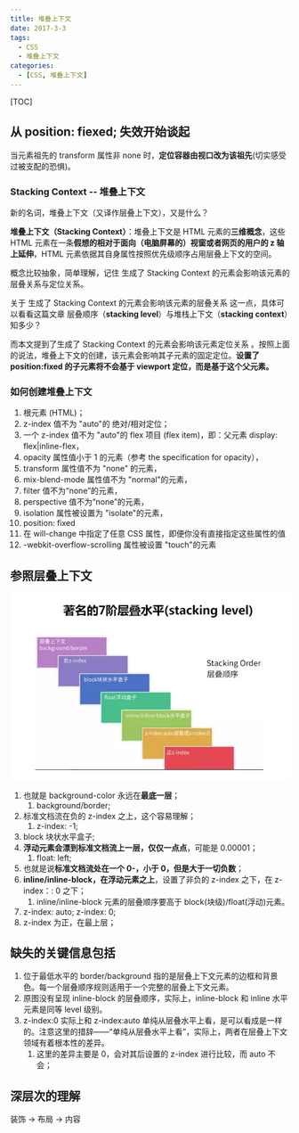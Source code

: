 ```yaml
---
title: 堆叠上下文
date: 2017-3-3
tags:
  - CSS
  - 堆叠上下文
categories:
  - [CSS, 堆叠上下文]
---
```


[TOC]

## 从 position: fiexed; 失效开始谈起

当元素祖先的 transform 属性非 none 时，**定位容器由视口改为该祖先**(切实感受过被支配的恐惧)。

### Stacking Context -- 堆叠上下文

新的名词，堆叠上下文（又译作层叠上下文），又是什么？

**堆叠上下文（Stacking Context）**：堆叠上下文是 HTML 元素的**三维概念**，这些 HTML 元素在一条**假想的相对于面向（电脑屏幕的）视窗或者网页的用户的 z 轴上延伸**，HTML 元素依据其自身属性按照优先级顺序占用层叠上下文的空间。

概念比较抽象，简单理解，记住 生成了 Stacking Context 的元素会影响该元素的层叠关系与定位关系。

关于 生成了 Stacking Context 的元素会影响该元素的层叠关系 这一点，具体可以看看这篇文章 层叠顺序（**stacking level**）与堆栈上下文（**stacking context**）知多少？

而本文提到了生成了 Stacking Context 的元素会影响该元素定位关系 。按照上面的说法，堆叠上下文的创建，该元素会影响其子元素的固定定位。**设置了 position:fixed 的子元素将不会基于 viewport 定位，而是基于这个父元素。**

### 如何创建堆叠上下文

1. 根元素 (HTML)；
2. z-index 值不为 "auto"的 绝对/相对定位；
3. 一个 z-index 值不为 "auto"的 flex 项目 (flex item)，即：父元素 display: flex|inline-flex，
4. opacity 属性值小于 1 的元素（参考 the specification for opacity），
5. transform 属性值不为 "none" 的元素，
6. mix-blend-mode 属性值不为 "normal"的元素，
7. filter 值不为“none”的元素，
8. perspective 值不为“none”的元素，
9. isolation 属性被设置为 "isolate"的元素，
10. position: fixed
11. 在 will-change 中指定了任意 CSS 属性，即便你没有直接指定这些属性的值
12. -webkit-overflow-scrolling 属性被设置 "touch"的元素

## 参照层叠上下文

![经典的7阶层叠水平](./imgs/经典的7阶层叠水平.png)

1. 也就是 background-color 永远在**最底一层**；
   1. background/border;
2. 标准文档流在负的 z-index 之上，这个容易理解；
   1. z-index: -1;
3. block 块状水平盒子;
4. **浮动元素会漂到标准文档流上一层，仅仅一点点**，可能是 0.00001；
   1. float: left;
5. 也就是说**标准文档流处在一个 0-，小于 0，但是大于一切负数**；
6. **inline/inline-block，在浮动元素之上**，设置了非负的 z-index 之下，在 z-index：: 0 之下；
   1. inline/inline-block 元素的层叠顺序要高于 block(块级)/float(浮动)元素。
7. z-index: auto; z-index: 0;
8. z-index 为正，在最上层；

## 缺失的关键信息包括

1. 位于最低水平的 border/background 指的是层叠上下文元素的边框和背景色。每一个层叠顺序规则适用于一个完整的层叠上下文元素。
2. 原图没有呈现 inline-block 的层叠顺序，实际上，inline-block 和 inline 水平元素是同等 level 级别。
3. z-index:0 实际上和 z-index:auto 单纯从层叠水平上看，是可以看成是一样的。注意这里的措辞——“单纯从层叠水平上看”，实际上，两者在层叠上下文领域有着根本性的差异。
   1. 这里的差异主要是 0，会对其后设置的 z-index 进行比较，而 auto 不会；

## 深层次的理解

装饰 -> 布局 -> 内容

